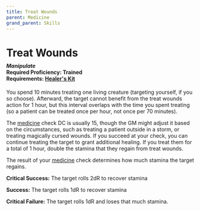 ```yaml
---
title: Treat Wounds
parent: Medicine
grand_parent: Skills
---
```


# Treat Wounds

<div style="margin-top:-10px;"></div>

#### *Manipulate*<br>**Required Proficiency:** Trained<br>**Requirements:** [Healer's Kit](https://stormchaserroleplaying.com/stormchaserRPG/Equipment/Gear/Descriptions/#healers-kit)
You spend 10 minutes treating one living creature (targeting yourself, if you so choose). Afterward, the target cannot benefit from the treat wounds action for 1 hour, but this interval overlaps with the time you spent treating (so a patient can be treated once per hour, not once per 70 minutes).

The [medicine](https://stormchaserroleplaying.com/stormchaserRPG/Skills/Medicine/) check DC is usually 15, though the GM might adjust it based on the circumstances, such as treating a patient outside in a storm, or treating magically cursed wounds. If you succeed at your check, you can continue treating the target to grant additional healing. If you treat them for a total of 1 hour, double the stamina that they regain from treat wounds.

The result of your [medicine](https://stormchaserroleplaying.com/stormchaserRPG/Skills/Medicine/) check determines how much stamina the target regains.

**Critical Success:** The target rolls 2dR to recover stamina

**Success:** The target rolls 1dR to recover stamina

**Critical Failure:** The target rolls 1dR and loses that much stamina.
